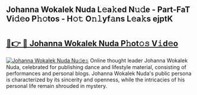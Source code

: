 ## Johanna Wokalek Nuda L𝚎a𝚔ed N𝚞𝚍e - Part-FaT Vi𝚍𝚎o P𝚑𝚘tos - H𝚘𝚝 O𝚗𝚕yf𝚊ns L𝚎a𝚔s ejptK

# <h2><a href="http://kf19q23.oniu.top/?m=Johanna+Wokalek+Nuda">🔗👉 🔴 Johanna Wokalek Nuda P𝚑ot𝚘𝚜 V𝚒d𝚎o</a></h2>

[![Johanna Wokalek Nuda Nu𝚍e𝚜](https://i.imgur.com/0qMVB7G.gif)](http://kf19q23.oniu.top/?m=Johanna+Wokalek+Nuda)
Online thought leader Johanna Wokalek Nuda, celebrated for publishing dance and lifestyle material, consisting of performances and personal blogs. Johanna Wokalek Nuda's public persona is characterized by its sincerity and openness, while the intricacies of his personal life remain shrouded in mystery.  
